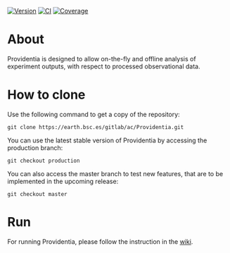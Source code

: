 [![Version](https://earth.bsc.es/gitlab/ac/Providentia/-/badges/release.svg?key_text=Latest+release)](https://earth.bsc.es/gitlab/ac/Providentia/-/tags)
[![CI](https://earth.bsc.es/gitlab/ac/Providentia/badges/master/pipeline.svg?key_text=CI&key_width=30)](https://earth.bsc.es/gitlab/ac/Providentia/-/pipelines)
[![Coverage](https://earth.bsc.es/gitlab/ac/Providentia/badges/master/coverage.svg?key_text=Coverage&key_width=30)](https://earth.bsc.es/gitlab/ac/Providentia/-/pipelines)   

# About

Providentia is designed to allow on-the-fly and offline analysis of experiment outputs, with respect to processed observational data.

# How to clone

Use the following command to get a copy of the repository:

```
git clone https://earth.bsc.es/gitlab/ac/Providentia.git
```

You can use the latest stable version of Providentia
by accessing the production branch:

```
git checkout production
```

You can also access the master branch to test new features,
that are to be implemented in the upcoming release:

```
git checkout master
```

# Run

For running Providentia, please follow the instruction in 
the [wiki](https://earth.bsc.es/gitlab/ac/Providentia/-/wikis/home).